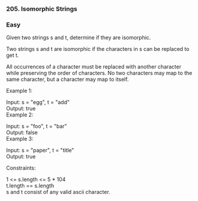 ### 205. Isomorphic Strings
### Easy

Given two strings s and t, determine if they are isomorphic.<br>

Two strings s and t are isomorphic if the characters in s can be replaced to get t.<br>

All occurrences of a character must be replaced with another character while preserving the order of characters. No two characters may map to the same character, but a character may map to itself.
<br>
 

Example 1:<br>

Input: s = "egg", t = "add"<br>
Output: true<br>
Example 2:<br>

Input: s = "foo", t = "bar"<br>
Output: false<br>
Example 3:<br>

Input: s = "paper", t = "title"<br>
Output: true<br>
 

Constraints:<br>

1 <= s.length <= 5 * 104<br>
t.length == s.length<br>
s and t consist of any valid ascii character.<br>
